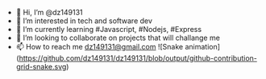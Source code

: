 - 👋 Hi, I’m @dz149131
- 👀 I’m interested in tech and software dev
- 🌱 I’m currently learning #Javascript, #Nodejs, #Express
- 💞️ I’m looking to collaborate on projects that will challange me 
- 📫 How to reach me dz149131@gmail.com
![Snake animation]
(https://github.com/dz149131/dz149131/blob/output/github-contribution-grid-snake.svg)
<!---
dz149131/dz149131 is a ✨ special ✨ repository because its `README.md` (this file) appears on your GitHub profile.
You can click the Preview link to take a look at your changes.
--->
